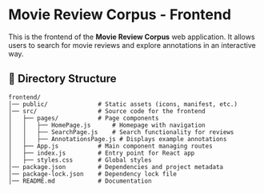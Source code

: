 # Movie Review Corpus - Frontend

This is the frontend of the **Movie Review Corpus** web application. It allows users to search for movie reviews and explore annotations in an interactive way.

## 📁 Directory Structure
```plaintext
frontend/
│── public/              # Static assets (icons, manifest, etc.)
│── src/                 # Source code for the frontend
│   ├── pages/           # Page components
│   │   ├── HomePage.js      # Homepage with navigation
│   │   ├── SearchPage.js    # Search functionality for reviews
│   │   ├── AnnotationsPage.js # Displays example annotations
│   ├── App.js           # Main component managing routes
│   ├── index.js         # Entry point for React app
│   ├── styles.css       # Global styles
│── package.json         # Dependencies and project metadata
│── package-lock.json    # Dependency lock file
│── README.md            # Documentation
```